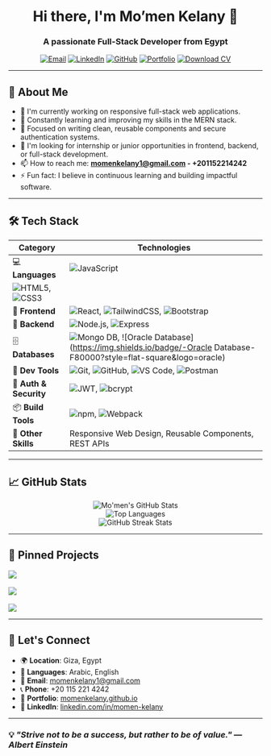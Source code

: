 
<h1 align="center">Hi there, I'm Mo’men Kelany 👋</h1>
<h3 align="center">A passionate Full-Stack Developer from Egypt</h3>

<p align="center">
  <a href="mailto:momenkelany1@gmail.com"><img src="https://img.shields.io/badge/-Email-D14836?style=for-the-badge&logo=gmail&logoColor=white" alt="Email"></a>
  <a href="https://www.linkedin.com/in/momen-kelany"><img src="https://img.shields.io/badge/-LinkedIn-0077B5?style=for-the-badge&logo=linkedin&logoColor=white" alt="LinkedIn"></a>
  <a href="https://github.com/momenkelany"><img src="https://img.shields.io/badge/-GitHub-181717?style=for-the-badge&logo=github&logoColor=white" alt="GitHub"></a>
  <a href="https://momenkelany.github.io/Momen-Kelany-Portfolio/"><img src="https://img.shields.io/badge/-Portfolio-000?style=for-the-badge&logo=firefox-browser&logoColor=white" alt="Portfolio"></a>
  <a href="https://drive.google.com/file/d/1skqfLlu3qh3nVVDDBpapbsJGHK2V09hW/view?usp=sharing"><img src="https://img.shields.io/badge/-Download_CV-4CAF50?style=for-the-badge&logo=google-drive&logoColor=white" alt="Download CV"></a>
</p>

---

## 🚀 About Me

- 🔭 I'm currently working on responsive full-stack web applications.
- 🌱 Constantly learning and improving my skills in the MERN stack.
- 🧠 Focused on writing clean, reusable components and secure authentication systems.
- 👯 I'm looking for internship or junior opportunities in frontend, backend, or full-stack development.
- 📫 How to reach me: **momenkelany1@gmail.com - +201152214242**
- ⚡ Fun fact: I believe in continuous learning and building impactful software.

---

## 🛠️ Tech Stack

| Category               | Technologies |
|------------------------|--------------|
| 💻 **Languages**       | ![JavaScript](https://img.shields.io/badge/-JavaScript-black?style=flat-square&logo=javascript)
![HTML5](https://img.shields.io/badge/-HTML5-E34F26?style=flat-square&logo=html5&logoColor=white), ![CSS3](https://img.shields.io/badge/-CSS3-1572B6?style=flat-square&logo=css3) |
| 🎨 **Frontend**        | ![React](https://img.shields.io/badge/-React-20232A?style=flat-square&logo=react), ![TailwindCSS](https://img.shields.io/badge/-TailwindCSS-38B2AC?style=flat-square&logo=tailwind-css), ![Bootstrap](https://img.shields.io/badge/-Bootstrap-563D7C?style=flat-square&logo=bootstrap) |
| 🔧 **Backend**         | ![Node.js](https://img.shields.io/badge/-Node.js-339933?style=flat-square&logo=node.js), ![Express](https://img.shields.io/badge/-Express-000000?style=flat-square&logo=express) |
| 🗄️ **Databases**       | ![Mongo DB](https://img.shields.io/badge/-MongoDB-4EA94B?style=flat-square&logo=mongodb), ![Oracle Database](https://img.shields.io/badge/-Oracle Database-F80000?style=flat-square&logo=oracle) |
| 🧰 **Dev Tools**       | ![Git](https://img.shields.io/badge/-Git-F05032?style=flat-square&logo=git), ![GitHub](https://img.shields.io/badge/-GitHub-181717?style=flat-square&logo=github), ![VS Code](https://img.shields.io/badge/-VS%20Code-007ACC?style=flat-square&logo=visual-studio-code), ![Postman](https://img.shields.io/badge/-Postman-FF6C37?style=flat-square&logo=postman) |
| 🔐 **Auth & Security** | ![JWT](https://img.shields.io/badge/-JWT-000000?style=flat-square&logo=jsonwebtokens), ![bcrypt](https://img.shields.io/badge/-bcrypt-563D7C?style=flat-square) |
| 📦 **Build Tools**     | ![npm](https://img.shields.io/badge/-npm-CB3837?style=flat-square&logo=npm), ![Webpack](https://img.shields.io/badge/-Webpack-8DD6F9?style=flat-square&logo=webpack) |
| 🚀 **Other Skills**    | Responsive Web Design, Reusable Components, REST APIs |

---

## 📈 GitHub Stats

<p align="center">
  <img src="https://github-readme-stats.vercel.app/api?username=momenkelany&show_icons=true&theme=radical" alt="Mo'men's GitHub Stats"/>
  <br/>
  <img src="https://github-readme-stats.vercel.app/api/top-langs/?username=momenkelany&layout=compact&theme=radical" alt="Top Languages"/>
  <br/>
  <img src="https://github-readme-streak-stats.herokuapp.com/?user=momenkelany&theme=radical" alt="GitHub Streak Stats"/>
</p>

---

## 📂 Pinned Projects

<p align="left">
  <a href="https://github.com/momenkelany/Momen-Kelany-Portfolio">
    <img align="center" src="https://github-readme-stats.vercel.app/api/pin/?username=momenkelany&repo=Momen-Kelany-Portfolio&theme=radical" />
  </a>
  <br/><br/>
  <a href="https://github.com/momenkelany/weather-app">
    <img align="center" src="https://github-readme-stats.vercel.app/api/pin/?username=momenkelany&repo=weather-app&theme=radical" />
  </a>
  <br/><br/>
  <a href="https://github.com/momenkelany/TV-Show-Search">
    <img align="center" src="https://github-readme-stats.vercel.app/api/pin/?username=momenkelany&repo=TV-Show-Search&theme=radical" />
  </a>
</p>

---

## 🧭 Let's Connect

- 🌍 **Location**: Giza, Egypt  
- 💬 **Languages**: Arabic, English  
- 📧 **Email**: [momenkelany1@gmail.com](mailto:momenkelany1@gmail.com)  
- 📞 **Phone**: +20 115 221 4242  
- 💼 **Portfolio**: [momenkelany.github.io](https://momenkelany.github.io/Momen-Kelany-Portfolio/)  
- 🔗 **LinkedIn**: [linkedin.com/in/momen-kelany](https://www.linkedin.com/in/momen-kelany)

---

### 💡 *"Strive not to be a success, but rather to be of value." — Albert Einstein*

